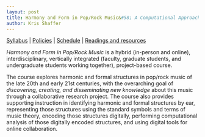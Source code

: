 ```yaml
---
layout: post
title: Harmony and Form in Pop/Rock Music&#58; A Computational Approach, CU–Boulder, May 2014
author: Kris Shaffer
---
```


[Syllabus](syllabus.html) | [Policies](policies.html) | [Schedule](schedule.html) | [Readings and resources](readings.html)

*Harmony and Form in Pop/Rock Music* is a hybrid (in-person and online), interdisciplinary, vertically integrated (faculty, graduate students, and undergraduate students working together), project-based course. 

The course explores harmonic and formal structures in pop/rock music of the late 20th and early 21st centuries, with the overarching goal of *discovering, creating, and disseminating new knowledge* about this music through a collaborative research project. The course also provides supporting instruction in identifying harmonic and formal structures by ear, representing those structures using the standard symbols and terms of music theory, encoding those structures digitally, performing computational analysis of those digitally encoded structures, and using digital tools for online collaboration.
